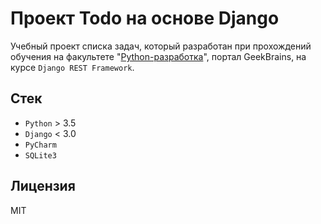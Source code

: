 # Проект Todo на основе Django

Учебный проект списка задач, который разработан при прохождений обучения на факультете "[Python-разработка](https://gb.ru/geek_university/python)", портал GeekBrains, на курсе `Django REST Framework`.

## Стек

* `Python` > 3.5
* `Django` < 3.0
* `PyCharm`
* `SQLite3`

## Лицензия

MIT
